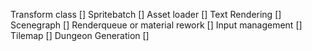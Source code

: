 Transform class []
Spritebatch []
Asset loader []
Text Rendering []
Scenegraph []
Renderqueue or material rework []
Input management []
Tilemap []
Dungeon Generation []
